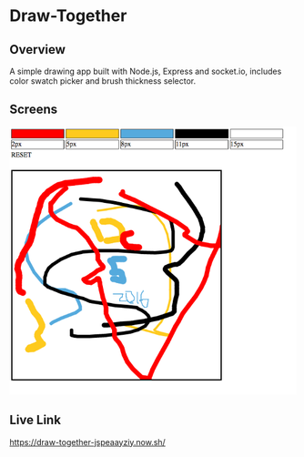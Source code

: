 # Draw-Together

## Overview
A simple drawing app built with Node.js, Express and socket.io, includes color swatch picker and brush thickness selector.

## Screens
![Draw Together](https://github.com/rrgn/draw-together/blob/master/draw-together1.png)

## Live Link
https://draw-together-jspeaayziy.now.sh/
